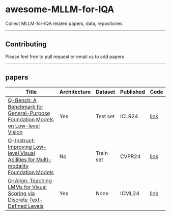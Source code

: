 # awesome-MLLM-for-IQA
Collect MLLM-for-IQA related papers, data, repositories
***
## Contributing
Please feel free to pull request or email us to add papers
***
## papers
| Title           | Architecture |Dataset | Published  | Code      |
| --------------- |--------------|---------| ---------- | --------- |
|[Q-Bench: A Benchmark for General-Purpose Foundation Models on Low-level Vision](https://arxiv.org/abs/2309.14181)|Yes|Test set|ICLR24|[link](https://github.com/Q-Future/Q-Bench)|
|[Q-Instruct: Improving Low-level Visual Abilities for Multi-modality Foundation Models](https://arxiv.org/abs/2311.06783)|No|Train set|CVPR24|[link](https://github.com/Q-Future/Q-Instruct)|
|[Q-Align: Teaching LMMs for Visual Scoring via Discrete Text-Defined Levels](https://arxiv.org/abs/2312.17090)|Yes|None|ICML24|[link](https://github.com/Q-Future/Q-Align)|
